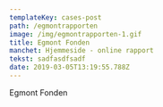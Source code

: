 ```yaml
---
templateKey: cases-post
path: /egmontrapporten
image: /img/egmontrapporten-1.gif
title: Egmont Fonden
manchet: Hjemmeside - online rapport
tekst: sadfasdfsadf
date: 2019-03-05T13:19:55.788Z
---
```

Egmont Fonden
